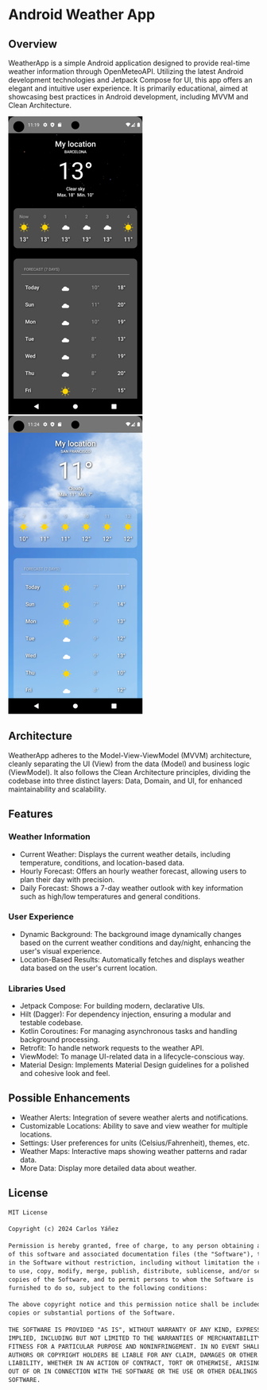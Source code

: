 # Android Weather App
## Overview
WeatherApp is a simple Android application designed to provide real-time weather information through OpenMeteoAPI. 
Utilizing the latest Android development technologies and Jetpack Compose for UI, this app offers an elegant and intuitive user experience. 
It is primarily educational, aimed at showcasing best practices in Android development, including MVVM and Clean Architecture.

![App Screenshot](images/overview.png) ![App Screenshot](images/overview2.png)


## Architecture
WeatherApp adheres to the Model-View-ViewModel (MVVM) architecture, cleanly separating the UI (View) from the data (Model) and business logic (ViewModel). 
It also follows the Clean Architecture principles, dividing the codebase into three distinct layers: Data, Domain, and UI, for enhanced maintainability and scalability.

## Features

### Weather Information

- Current Weather: Displays the current weather details, including temperature, conditions, and location-based data.
- Hourly Forecast: Offers an hourly weather forecast, allowing users to plan their day with precision.
- Daily Forecast: Shows a 7-day weather outlook with key information such as high/low temperatures and general conditions.

### User Experience

- Dynamic Background: The background image dynamically changes based on the current weather conditions and day/night, enhancing the user's visual experience.
- Location-Based Results: Automatically fetches and displays weather data based on the user's current location.

### Libraries Used
- Jetpack Compose: For building modern, declarative UIs.
- Hilt (Dagger): For dependency injection, ensuring a modular and testable codebase.
- Kotlin Coroutines: For managing asynchronous tasks and handling background processing.
- Retrofit: To handle network requests to the weather API.
- ViewModel: To manage UI-related data in a lifecycle-conscious way.
- Material Design: Implements Material Design guidelines for a polished and cohesive look and feel.

## Possible Enhancements
- Weather Alerts: Integration of severe weather alerts and notifications.
- Customizable Locations: Ability to save and view weather for multiple locations.
- Settings: User preferences for units (Celsius/Fahrenheit), themes, etc.
- Weather Maps: Interactive maps showing weather patterns and radar data.
- More Data: Display more detailed data about weather.

## License
```xml
MIT License

Copyright (c) 2024 Carlos Yáñez

Permission is hereby granted, free of charge, to any person obtaining a copy
of this software and associated documentation files (the "Software"), to deal
in the Software without restriction, including without limitation the rights
to use, copy, modify, merge, publish, distribute, sublicense, and/or sell
copies of the Software, and to permit persons to whom the Software is
furnished to do so, subject to the following conditions:

The above copyright notice and this permission notice shall be included in all
copies or substantial portions of the Software.

THE SOFTWARE IS PROVIDED "AS IS", WITHOUT WARRANTY OF ANY KIND, EXPRESS OR
IMPLIED, INCLUDING BUT NOT LIMITED TO THE WARRANTIES OF MERCHANTABILITY,
FITNESS FOR A PARTICULAR PURPOSE AND NONINFRINGEMENT. IN NO EVENT SHALL THE
AUTHORS OR COPYRIGHT HOLDERS BE LIABLE FOR ANY CLAIM, DAMAGES OR OTHER
LIABILITY, WHETHER IN AN ACTION OF CONTRACT, TORT OR OTHERWISE, ARISING FROM,
OUT OF OR IN CONNECTION WITH THE SOFTWARE OR THE USE OR OTHER DEALINGS IN THE
SOFTWARE.
```
